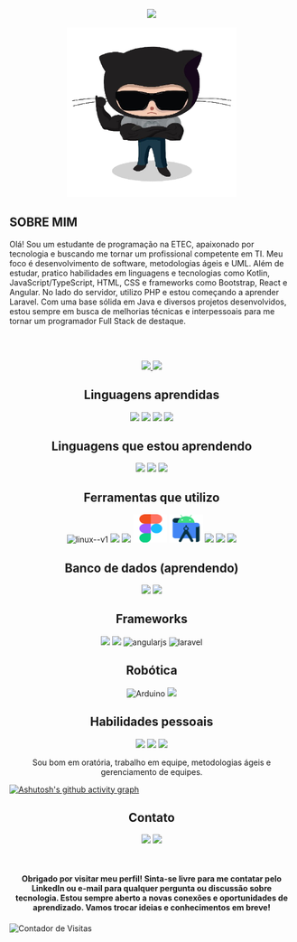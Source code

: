 <!-- Saudação com animação -->
<p align="center">
  <img src="https://readme-typing-svg.herokuapp.com/?lines=Seja+bem-vindo+ao+meu+perfil!;Desenvolvedor+em+formação+🚀&center=true&width=380&height=45">
</p>

<!-- Foto -->
<p align="center">
  <img src="OctosEsteroides.png" alt="Foto do Gabriel" height="300" width="300"/>
   
</p>


## SOBRE MIM  

<p>
Olá! Sou um estudante de programação na ETEC, apaixonado por tecnologia e buscando me tornar um profissional competente em TI. Meu foco é desenvolvimento de software, metodologias ágeis e UML. Além de estudar, pratico habilidades em linguagens e tecnologias como Kotlin, JavaScript/TypeScript, HTML, CSS e frameworks como Bootstrap, React e Angular. No lado do servidor, utilizo PHP e estou começando a aprender Laravel. Com uma base sólida em Java e diversos projetos desenvolvidos, estou sempre em busca de melhorias técnicas e interpessoais para me tornar um programador Full Stack de destaque.
</p>

<br><br>

<div align="center">
  <a href="https://github.com/GABRIELMESSIASDASILVA">
    <img height="180em" src="https://github-readme-stats.vercel.app/api?username=GABRIELMESSIASDASILVA&show_icons=true&theme=dark&include_all_commits=true&count_private=true"/>
    <img height="180em" src="https://github-readme-stats.vercel.app/api/top-langs/?username=GABRIELMESSIASDASILVA&layout=compact&langs_count=7&theme=dark"/>
  </a>
</div>

<!-- Ícones de linguagens -->
<h2 align="center">Linguagens aprendidas</h2>
<p align="center">
  <img src="https://img.icons8.com/color/48/000000/html-5.png"/> 
  <img src="https://img.icons8.com/color/48/000000/css3.png"/>
  <img src="https://img.icons8.com/color/48/000000/javascript.png"/>
  <img src="https://img.icons8.com/color/48/000000/java-coffee-cup-logo--v1.png" />
</p>

<h2 align="center">Linguagens que estou aprendendo</h2>
<p align="center">
  <img src="https://img.icons8.com/color/48/000000/php.png"/> 
  <img src="https://img.icons8.com/color/48/000000/kotlin.png"/>
  <img src="https://img.icons8.com/color/48/000000/typescript.png"/>
</p>

<!-- Ferramentas de desenvolvimento -->
<h2 align="center">Ferramentas que utilizo</h2>
<p align="center">
  <img width="48" height="48" src="https://img.icons8.com/color/48/linux--v1.png" alt="linux--v1"/>
  <img src="https://img.icons8.com/color/48/000000/windows-10.png"/>
  <img src="https://img.icons8.com/color/48/000000/visual-studio-code-2019.png"/>
  <img alt="Gabriel-Figma" height="50" width="60" src="https://raw.githubusercontent.com/devicons/devicon/master/icons/figma/figma-original.svg">
  <img alt="Gabriel-Android" height="50" width="60" src="https://raw.githubusercontent.com/devicons/devicon/master/icons/androidstudio/androidstudio-original.svg">
  <img src="https://img.icons8.com/color/48/000000/git.png"/>
  <img src="https://img.icons8.com/color/48/000000/github.png"/>
  <img src="https://img.icons8.com/color/48/000000/intellij-idea.png"/>
</p>

<!-- Banco de dados -->
<h2 align="center">Banco de dados (aprendendo)</h2>
<p align="center">
  <img src="https://img.icons8.com/color/48/000000/mysql-logo.png"/>
  <img src="https://img.icons8.com/color/48/000000/microsoft-sql-server.png"/>
</p>

<!-- Frameworks -->
<h2 align="center">Frameworks</h2>
<p align="center">
  <img src="https://img.icons8.com/color/48/000000/bootstrap.png"/>
  <img src="https://img.icons8.com/color/48/000000/tailwindcss.png"/>
<img width="48" height="48" src="https://img.icons8.com/nolan/64/angularjs.png" alt="angularjs"/>
<img width="48" height="48" src="https://img.icons8.com/arcade/64/laravel.png" alt="laravel"/>
</p>

<!-- Habilidades sendo adquiridas -->
<h2 align="center">Robótica</h2>
<p align="center">
  <img src="https://img.icons8.com/color/48/000000/arduino.png" alt="Arduino" width="40" height="40"/>
  <img src="https://img.icons8.com/color/48/null/c-plus-plus-logo.png"/>
</p>

<!-- Habilidades pessoais -->
<h2 align="center">Habilidades pessoais</h2>
<p align="center">
  <img src="https://img.icons8.com/fluency/40/null/hard-working.png"/>
  <img src="https://img.icons8.com/office/40/null/statistics.png"/>
  <img src="https://img.icons8.com/color/40/null/training.png"/>
</p>
<p align="center">Sou bom em oratória, trabalho em equipe, metodologias ágeis e gerenciamento de equipes.</p>

[![Ashutosh's github activity graph](https://github-readme-activity-graph.vercel.app/graph?username=GabrielMessiasdaSilva&bg_color=070d12&color=fffaff&line=1c735d&point=10c6f4&area=true&hide_border=true)](https://github.com/ashutosh00710/github-readme-activity-graph)

<!-- Contato -->
<div> 
  <h2 align="center">Contato</h2>
  <p align="center">
    <a href="https://instagram.com/gabrielmessias816" target="_blank"><img src="https://img.shields.io/badge/-Instagram-%23E4405F?style=for-the-badge&logo=instagram&logoColor=white" target="_blank"></a>
    <a href="https://www.linkedin.com/in/Gabriel-Messias-b38207253" target="_blank"><img src="https://img.shields.io/badge/-LinkedIn-%230077B5?style=for-the-badge&logo=linkedin&logoColor=white" target="_blank"></a> 
  </p>


<div align="center">
    <br>
   <h4 align="center">Obrigado por visitar meu perfil! Sinta-se livre para me contatar pelo LinkedIn ou e-mail para qualquer pergunta ou discussão sobre tecnologia. Estou sempre aberto a novas conexões e oportunidades de aprendizado. Vamos trocar ideias e conhecimentos em breve!</h4>
</div>
    <img align="center" src="https://profile-counter.glitch.me/{GabrielMessiasdaSilva}/count.svg" alt="Contador de Visitas" />
    <br>
</div>
